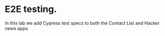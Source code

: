 # E2E testing.
 
In this lab we add Cypress test specs to both the Contact List and Hacker news apps.
